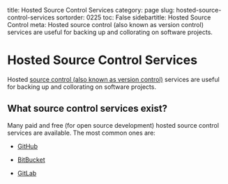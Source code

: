 title: Hosted Source Control Services
category: page
slug: hosted-source-control-services
sortorder: 0225
toc: False
sidebartitle: Hosted Source Control
meta: Hosted source control (also known as version control) services are useful for backing up and collorating on software projects.


# Hosted Source Control Services
Hosted [source control (also known as version control)](/source-control.html) 
services are useful for backing up and collorating on software projects.


## What source control services exist?
Many paid and free (for open source development) hosted source control 
services are available. The most common ones are:

* [GitHub](/github.html)

* [BitBucket](/bitbucket.html)

* [GitLab](/gitlab.html)
